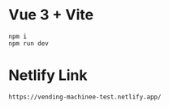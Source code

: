 # Vue 3 + Vite

```
npm i
npm run dev
```


# Netlify Link
```
https://vending-machinee-test.netlify.app/
```
